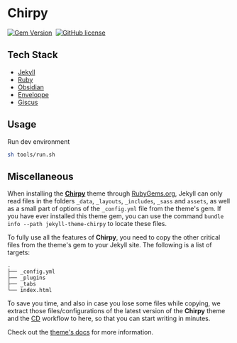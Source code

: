 # Chirpy

[![Gem Version](https://img.shields.io/gem/v/jekyll-theme-chirpy)][gem]&nbsp;
[![GitHub license](https://img.shields.io/github/license/cotes2020/chirpy-starter.svg?color=blue)][mit]

## Tech Stack
* [Jekyll](https://jekyllrb.com)
* [Ruby](https://www.ruby-lang.org/en)
* [Obsidian](https://obsidian.md)
* [Enveloppe](https://enveloppe.ovh)
* [Giscus](https://giscus.app)

## Usage
Run dev environment
```sh
sh tools/run.sh
```

## Miscellaneous
When installing the [**Chirpy**][chirpy] theme through [RubyGems.org][gem], Jekyll can only read files in the folders `_data`, `_layouts`, `_includes`, `_sass` and `assets`, as well as a small part of options of the `_config.yml` file from the theme's gem. If you have ever installed this theme gem, you can use the command `bundle info --path jekyll-theme-chirpy` to locate these files.

To fully use all the features of **Chirpy**, you need to copy the other critical files from the theme's gem to your Jekyll site. The following is a list of targets:

```shell
.
├── _config.yml
├── _plugins
├── _tabs
└── index.html
```

To save you time, and also in case you lose some files while copying, we extract those files/configurations of the latest version of the **Chirpy** theme and the [CD][CD] workflow to here, so that you can start writing in minutes.

Check out the [theme's docs](https://github.com/cotes2020/jekyll-theme-chirpy/wiki) for more information.

[gem]: https://rubygems.org/gems/jekyll-theme-chirpy
[chirpy]: https://github.com/cotes2020/jekyll-theme-chirpy/
[CD]: https://en.wikipedia.org/wiki/Continuous_deployment
[mit]: https://github.com/cotes2020/chirpy-starter/blob/master/LICENSE
